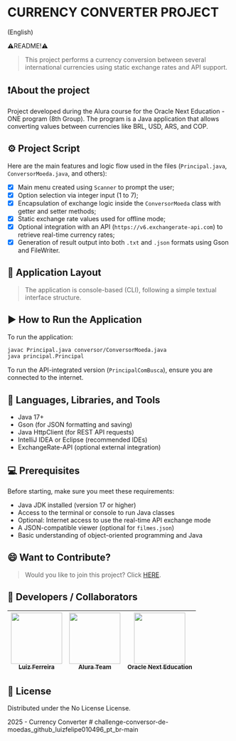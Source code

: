 
# CURRENCY CONVERTER PROJECT

(English)

⚠️README!⚠️

> This project performs a currency conversion between several international currencies using static exchange rates and API support.

## ❗About the project

Project developed during the Alura course for the Oracle Next Education - ONE program (8th Group). The program is a Java application that allows converting values between currencies like BRL, USD, ARS, and COP.

## ⚙️ Project Script

Here are the main features and logic flow used in the files (`Principal.java`, `ConversorMoeda.java`, and others):

- [X] Main menu created using `Scanner` to prompt the user;
- [X] Option selection via integer input (1 to 7);
- [X] Encapsulation of exchange logic inside the `ConversorMoeda` class with getter and setter methods;
- [X] Static exchange rate values used for offline mode;
- [X] Optional integration with an API (`https://v6.exchangerate-api.com`) to retrieve real-time currency rates;
- [X] Generation of result output into both `.txt` and `.json` formats using Gson and FileWriter.

## 🚀 Application Layout

> The application is console-based (CLI), following a simple textual interface structure.

## ▶️ How to Run the Application

To run the application:

```bash
javac Principal.java conversor/ConversorMoeda.java
java principal.Principal
```

To run the API-integrated version (`PrincipalComBusca`), ensure you are connected to the internet.

## 🔧 Languages, Libraries, and Tools

- Java 17+
- Gson (for JSON formatting and saving)
- Java HttpClient (for REST API requests)
- IntelliJ IDEA or Eclipse (recommended IDEs)
- ExchangeRate-API (optional external integration)

## 💻 Prerequisites

Before starting, make sure you meet these requirements:

- Java JDK installed (version 17 or higher)
- Access to the terminal or console to run Java classes
- Optional: Internet access to use the real-time API exchange mode
- A JSON-compatible viewer (optional for `filmes.json`)
- Basic understanding of object-oriented programming and Java

## 😄 Want to Contribute?
>Would you like to join this project? Click [HERE](CONTRIBUTING.md).

## 🤝 Developers / Collaborators

| [<img src="https://avatars.githubusercontent.com/u/30264786?v=4" width=115><br><sub>Luiz Ferreira</sub>](https://github.com/luizfelipe010496) |  [<img src="https://avatars.githubusercontent.com/u/4975968?s=200&v=4" width=115><br><sub>Alura Team</sub>](https://github.com/alura-cursos) |  [<img src="https://www.oracle.com/a/ocom/img/rh03-one-br-logo.png" width=115><br><sub>Oracle Next Education</sub>](https://github.com/oracle) |
| :---: | :---: | :---: |

## 📝 License

<p>Distributed under the No License License.</p>
2025 - Currency Converter
# challenge-conversor-de-moedas_github_luizfelipe010496_pt_br-main
